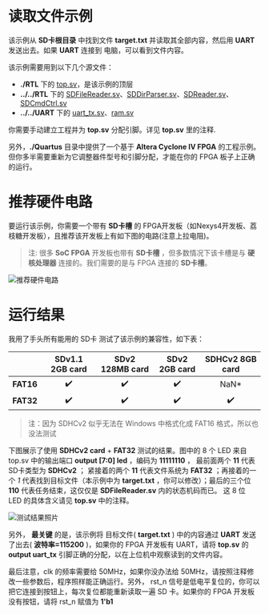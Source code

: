 读取文件示例
===========================

该示例从 **SD卡根目录** 中找到文件 **target.txt** 并读取其全部内容，然后用 **UART** 发送出去。如果 **UART** 连接到 电脑，可以看到文件内容。

该示例需要用到以下几个源文件：
* **./RTL** 下的 [top.sv](https://github.com/WangXuan95/FPGA-SDcard/blob/master/example/ReadFile/RTL/top.sv "top.sv")，是该示例的顶层
* **../../RTL** 下的 [SDFileReader.sv](https://github.com/WangXuan95/FPGA-SDcard/blob/master/RTL/SDFileReader.sv "SDFileReader.sv")、[SDDirParser.sv](https://github.com/WangXuan95/FPGA-SDcard/blob/master/RTL/SDDirParser.sv "SDDirParser.sv")、[SDReader.sv](https://github.com/WangXuan95/FPGA-SDcard/blob/master/RTL/SDReader.sv "SDReader.sv")、[SDCmdCtrl.sv](https://github.com/WangXuan95/FPGA-SDcard/blob/master/RTL/SDCmdCtrl.sv "SDCmdCtrl.sv")
* **../../UART** 下的 [uart_tx.sv](https://github.com/WangXuan95/FPGA-SDcard/blob/master/UART/uart_tx.sv "uart_tx.sv")、[ram.sv](https://github.com/WangXuan95/FPGA-SDcard/blob/master/UART/ram.sv "ram.sv")

你需要手动建立工程并为 **top.sv** 分配引脚。详见 **top.sv** 里的注释.

另外，**./Quartus** 目录中提供了一个基于 **Altera Cyclone IV FPGA** 的工程示例。但你多半需要重新为它调整器件型号和引脚分配，才能在你的 FPGA 板子上正确的运行。

# 推荐硬件电路

要运行该示例，你需要一个带有 **SD卡槽** 的 FPGA开发板（如Nexys4开发板、荔枝糖开发板），且推荐该开发板上有如下图的电路(注意上拉电阻)。

> 注: 很多 **SoC FPGA** 开发板也带有 **SD卡槽** ，但多数情况下该卡槽是与 **硬核处理器** 连接的。我们需要的是与 FPGA 连接的 **SD卡槽**。

![推荐硬件电路](https://github.com/WangXuan95/FPGA-SDcard/blob/master/images/sch.png)

# 运行结果

我用了手头所有能用的 SD卡 测试了该示例的兼容性，如下表：

| |  SDv1.1 2GB card | SDv2 128MB card  | SDv2 2GB card  | SDHCv2 8GB card |
| :------: | :------------: | :------------: | :------------: | :-----------: |
| **FAT16** | :heavy_check_mark:  |  :heavy_check_mark: | :heavy_check_mark:  | NaN\* |
| **FAT32** | :heavy_check_mark:  |  :heavy_check_mark: | :heavy_check_mark:  | :heavy_check_mark: |

>  注：因为 SDHCv2 似乎无法在 Windows 中格式化成 FAT16 格式，所以也没法测试

下图展示了使用 **SDHCv2 card** + **FAT32** 测试的结果。图中的 8 个 LED 来自 top.sv 中的输出端口 **output [7:0] led** ，编码为 **11111110** ， 最前面两个 **11** 代表SD卡类型为 **SDHCv2** ； 紧接着的两个 **11** 代表文件系统为 **FAT32** ；再接着的一个 *1* 代表找到目标文件（本示例中为 **target.txt** ，你可以修改）；最后的三个位 **110** 代表任务结束，这仅仅是 **SDFileReader.sv** 内的状态机码而已。 这 8 位 LED 的具体含义请见 **top.sv** 中的注释。

![测试结果照片](https://github.com/WangXuan95/FPGA-SDcard/blob/master/images/ReadFile.png)

另外， **最关键** 的是，该示例将 目标文件( **target.txt** ) 中的内容通过 **UART** 发送了出去( **波特率=115200** )，如果你的 FPGA 开发板有 UART，请将 **top.sv** 的 **output uart_tx** 引脚正确的分配，以在上位机中观察读到的文件内容。

最后注意，clk 的频率需要给 50MHz，如果你没办法给 50MHz，请按照注释修改一些参数后，程序照样能正确运行。另外， rst_n 信号是低电平复位的，你可以把它连接到按钮上，每次复位都能重新读取一遍 SD 卡。如果你的 FPGA 开发板没有按钮，请将 rst_n 赋值为 **1'b1**

